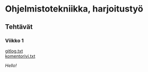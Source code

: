 # Ohjelmistotekniikka, harjoitustyö
## Tehtävät
### Viikko 1
[gitlog.txt](https://github.com/JakeKallioniemi/ot-harjoitustyo/blob/master/laskarit/viikko1/gitlog.txt)  
[komentorivi.txt](https://github.com/JakeKallioniemi/ot-harjoitustyo/blob/master/laskarit/viikko1/komentorivi.txt)

*Hello!*
